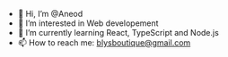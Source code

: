 - 👋 Hi, I’m @Aneod
- 👀 I’m interested in Web developement
- 🌱 I’m currently learning React, TypeScript and Node.js
- 📫 How to reach me: blysboutique@gmail.com

<!---
Aneod/Aneod is a ✨ special ✨ repository because its `README.md` (this file) appears on your GitHub profile.
You can click the Preview link to take a look at your changes.
--->
